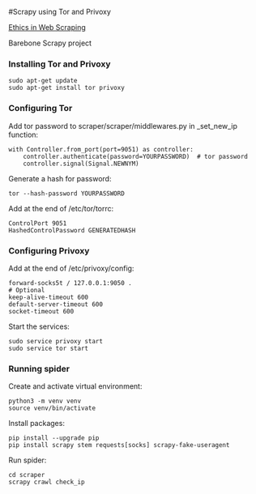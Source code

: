 #Scrapy using Tor and Privoxy

[Ethics in Web Scraping](https://towardsdatascience.com/ethics-in-web-scraping-b96b18136f01)

Barebone Scrapy project
### Installing Tor and Privoxy
```
sudo apt-get update
sudo apt-get install tor privoxy
```
### Configuring Tor
Add tor password to scraper/scraper/middlewares.py in _set_new_ip function:
```
with Controller.from_port(port=9051) as controller:
    controller.authenticate(password=YOURPASSWORD)  # tor password
    controller.signal(Signal.NEWNYM)
```

Generate a hash for password:
```
tor --hash-password YOURPASSWORD
```

Add at the end of /etc/tor/torrc:
```
ControlPort 9051
HashedControlPassword GENERATEDHASH
```

### Configuring Privoxy
Add at the end of /etc/privoxy/config:
```
forward-socks5t / 127.0.0.1:9050 .
# Optional
keep-alive-timeout 600
default-server-timeout 600
socket-timeout 600
```

Start the services:
```
sudo service privoxy start
sudo service tor start
```

### Running spider
Create and activate virtual environment:
```
python3 -m venv venv
source venv/bin/activate
```
Install packages:
```
pip install --upgrade pip
pip install scrapy stem requests[socks] scrapy-fake-useragent
```
Run spider:
```
cd scraper
scrapy crawl check_ip
```